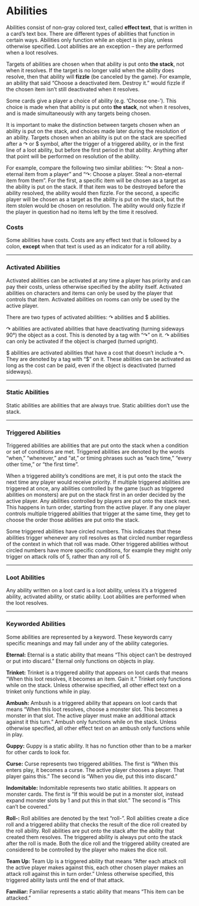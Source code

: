 # Abilities

Abilities consist of non-gray colored text, called **effect text**, that is written in a card’s text box. There are different types of abilities that function in certain ways. Abilities only function while an object is in play, unless otherwise specified. Loot abilities are an exception – they are performed when a loot resolves.

Targets of abilities are chosen when that ability is put onto **the stack**, not when it resolves. If the target is no longer valid when the ability does resolve, then that ability will **fizzle** (be canceled by the game). For example, an ability that said “Choose a deactivated item. Destroy it.” would fizzle if the chosen item isn’t still deactivated when it resolves.

Some cards give a player a choice of ability (e.g. ‘Choose one-’). This choice is made when that ability is put onto **the stack**, not when it resolves, and is made simultaneously with any targets being chosen.

It is important to make the distinction between targets chosen when an ability is put on the stack, and choices made later during the resolution of an ability. Targets chosen when an ability is put on the stack are specified after a ↷ or $ symbol, after the trigger of a triggered ability, or in the first line of a loot ability, but before the first period in that ability. Anything after that point will be performed on resolution of the ability.

For example, compare the following two similar abilities: “↷: Steal a non-eternal item from a player” and “↷: Choose a player. Steal a non-eternal item from them”. For the first, a specific item will be chosen as a target as the ability is put on the stack. If that item was to be destroyed before the ability resolved, the ability would then fizzle. For the second, a specific player will be chosen as a target as the ability is put on the stack, but the item stolen would be chosen on resolution. The ability would only fizzle if the player in question had no items left by the time it resolved.

### Costs

Some abilities have costs. Costs are any effect text that is followed by a colon, **except** when that text is used as an indicator for a roll ability.

* * *

### Activated Abilities

Activated abilities can be activated at any time a player has priority and can pay their costs, unless otherwise specified by the ability itself. Activated abilities on characters and items can only be used by the player that controls that item. Activated abilities on rooms can only be used by the active player.

There are two types of activated abilities: ↷ abilities and $ abilities.

↷ abilities are activated abilities that have deactivating (turning sideways 90°) the object as a cost. This is denoted by a tag with “↷” on it. ↷ abilities can only be activated if the object is charged (turned upright).

$ abilities are activated abilities that have a cost that doesn’t include a ↷. They are denoted by a tag with “$” on it. These abilities can be activated as long as the cost can be paid, even if the object is deactivated (turned sideways).

* * *

### Static Abilities

Static abilities are abilities that are always true. Static abilities don’t use the stack.

* * *

### Triggered Abilities

Triggered abilities are abilities that are put onto the stack when a condition or set of conditions are met. Triggered abilities are denoted by the words “when,” “whenever,” and “at,” or timing phrases such as “each time,” “every other time,” or “the first time”.

When a triggered ability’s conditions are met, it is put onto the stack the next time any player would receive priority. If multiple triggered abilities are triggered at once, any abilities controlled by the game (such as triggered abilities on monsters) are put on the stack first in an order decided by the active player. Any abilities controlled by players are put onto the stack next. This happens in turn order, starting from the active player. If any one player controls multiple triggered abilities that trigger at the same time, they get to choose the order those abilities are put onto the stack.

Some triggered abilities have circled numbers. This indicates that these abilities trigger whenever any roll resolves as that circled number regardless of the context in which that roll was made. Other triggered abilities without circled numbers have more specific conditions, for example they might only trigger on attack rolls of 5, rather than any roll of 5.

* * *

### Loot Abilities

Any ability written on a loot card is a loot ability, unless it’s a triggered ability, activated ability, or static ability. Loot abilities are performed when the loot resolves.

* * *

### Keyworded Abilities

Some abilities are represented by a keyword. These keywords carry specific meanings and may fall under any of the ability categories.

**Eternal:** Eternal is a static ability that means “This object can’t be destroyed or put into discard.” Eternal only functions on objects in play.

**Trinket:** Trinket is a triggered ability that appears on loot cards that means “When this loot resolves, it becomes an item. Gain it.” Trinket only functions while on the stack. Unless otherwise specified, all other effect text on a trinket only functions while in play.

**Ambush:** Ambush is a triggered ability that appears on loot cards that means “When this loot resolves, choose a monster slot. This becomes a monster in that slot. The active player must make an additional attack against it this turn.” Ambush only functions while on the stack. Unless otherwise specified, all other effect text on an ambush only functions while in play.

**Guppy:** Guppy is a static ability. It has no function other than to be a marker for other cards to look for.

**Curse:** Curse represents two triggered abilities. The first is “When this enters play, it becomes a curse. The active player chooses a player. That player gains this.” The second is “When you die, put this into discard.”

**Indomitable:** Indomitable represents two static abilities. It appears on monster cards. The first is “If this would be put in a monster slot, instead expand monster slots by 1 and put this in that slot.” The second is “This can’t be covered.”

**Roll-:** Roll abilities are denoted by the text “roll-”. Roll abilities create a dice roll and a triggered ability that checks the result of the dice roll created by the roll ability. Roll abilities are put onto the stack after the ability that created them resolves. The triggered ability is always put onto the stack after the roll is made. Both the dice roll and the triggered ability created are considered to be controlled by the player who makes the dice roll.

**Team Up:** Team Up is a triggered ability that means “After each attack roll the active player makes against this, each other chosen player makes an attack roll against this in turn order.” Unless otherwise specified, this triggered ability lasts until the end of that attack.

**Familiar:** Familiar represents a static ability that means “This item can be attacked.”

